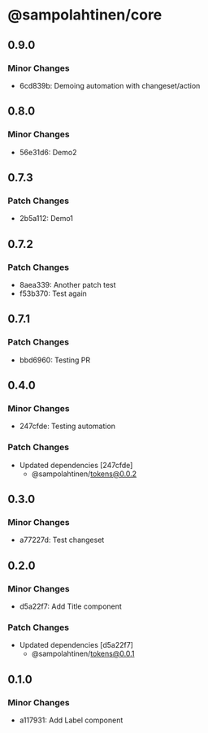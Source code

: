 # @sampolahtinen/core

## 0.9.0

### Minor Changes

- 6cd839b: Demoing automation with changeset/action

## 0.8.0

### Minor Changes

- 56e31d6: Demo2

## 0.7.3

### Patch Changes

- 2b5a112: Demo1

## 0.7.2

### Patch Changes

- 8aea339: Another patch test
- f53b370: Test again

## 0.7.1

### Patch Changes

- bbd6960: Testing PR

## 0.4.0

### Minor Changes

- 247cfde: Testing automation

### Patch Changes

- Updated dependencies [247cfde]
  - @sampolahtinen/tokens@0.0.2

## 0.3.0

### Minor Changes

- a77227d: Test changeset

## 0.2.0

### Minor Changes

- d5a22f7: Add Title component

### Patch Changes

- Updated dependencies [d5a22f7]
  - @sampolahtinen/tokens@0.0.1

## 0.1.0

### Minor Changes

- a117931: Add Label component
